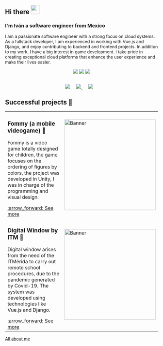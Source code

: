 ## Hi there <img src="https://user-images.githubusercontent.com/42378118/110234147-e3259600-7f4e-11eb-95be-0c4047144dea.gif" width="30"><br>

### I'm Iván a software engineer from Mexico
I am a passionate software engineer with a strong focus on cloud systems. As a fullstack developer, I am experienced in working with Vue.js and Django, and enjoy contributing to backend and frontend projects. In addition to my work, I have a big interest in game development. I take pride in creating exceptional cloud platforms that enhance the user experience and make their lives easier.

<p align="center">
  <img src ="https://github-readme-stats.vercel.app/api?username=VmasterpartV&show_icons=true&count_private=true&theme=radical&hide_border=true&hide=issues,contribs&bg_color=00000000">
  <img src ="https://github-readme-stats.vercel.app/api/top-langs/?username=VmasterpartV&layout=compact&hide_border=true&theme=radical&bg_color=00000000&langs_count=6&hide=jupyter%20notebook,tex,css,php">
  <img src ="https://github-readme-streak-stats.herokuapp.com?user=VmasterpartV&theme=radical&hide_border=true&background=FFFFFF00">
  <br>
  <br>
</p>

<p align="center">
  <a href="mailto:mhyi010221@gmail.com"><img src="https://img.shields.io/badge/gmail-%23D14836.svg?&style=for-the-badge&logo=gmail&logoColor=white" /></a>&nbsp;&nbsp;&nbsp;&nbsp;
  <a href="https://www.facebook.com/ivan.mota.09/"><img src="https://img.shields.io/badge/facebook-%233B5998.svg?&style=for-the-badge&logo=facebook&logoColor=white" />            </a>&nbsp;&nbsp;&nbsp;&nbsp;
  <a href="https://www.linkedin.com/in/ivanmota09/"><img src="https://img.shields.io/badge/linkedin-%230077B5.svg?&style=for-the-badge&logo=linkedin&logoColor=white" /></a>&nbsp;&nbsp;&nbsp;&nbsp;
</p>

## Successful projects 🚀

<!-- START: Auto generated by Github Action -->
<table><tr>
  <td>
    <h3> Fommy (a mobile videogame) 📱  </h3>
    <p>Fommy is a video game totally designed for children, the game focuses on the ordering of figures by colors, the project was developed in Unity, I was in charge of the programming and visual design.</p>
    <a href="https://play.google.com/store/apps/details?id=com.MasterpartGames.Fommy">:arrow_forward: See more</a>
  </td>
  <td>
    <img src="https://play-lh.googleusercontent.com/vvGA2Bn5u90AX2HrlHWcdfrknDUrsrTHZAFm1rx-d6K6QyZnV5VsPpr7oZGtpUAzCD3-=s180-rw" alt="Banner" width="300px">
  </td>
</tr>

<tr>
  <td>
    <h3> Digital Window by ITM 🏫</h3>
    <p>Digital window arises from the need of the ITMérida to carry out remote school procedures, due to the pandemic generated by Covid-19. The system was developed using technologies like Vue.js and Django.</p>
    <a href="https://maia.aaaimx.org/#/">:arrow_forward: See more</a>
  </td>
  <td>
    <img src="https://external-content.duckduckgo.com/iu/?u=https%3A%2F%2Ftse1.mm.bing.net%2Fth%3Fid%3DOIP.TX-4KipJMfm7GFt2i1Zq_QHaIF%26pid%3DApi&f=1&ipt=5b6338fcd96289922b1596268d1eb488b5cb904b232abc7242f14f01614842a0&ipo=images" alt="Banner" width="300px">
  </td>
</tr>
</table>
<a href="https://vmasterpartv.github.io">All about me</a>
